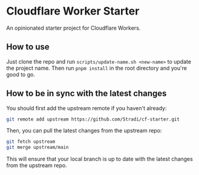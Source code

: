 # Cloudflare Worker Starter

An opinionated starter project for Cloudflare Workers.

## How to use

Just clone the repo and run `scripts/update-name.sh <new-name>` to update the project name. Then run `pnpm install` in the root directory and you're good to go.

## How to be in sync with the latest changes

You should first add the upstream remote if you haven't already:

```bash
git remote add upstream https://github.com/Stradi/cf-starter.git
```

Then, you can pull the latest changes from the upstream repo:

```bash
git fetch upstream
git merge upstream/main
```

This will ensure that your local branch is up to date with the latest changes from the upstream repo.

